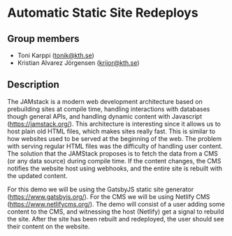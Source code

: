 # Automatic Static Site Redeploys

## Group members

- Toni Karppi (tonik@kth.se)
- Kristian Alvarez Jörgensen (krijor@kth.se)

## Description

The JAMstack is a modern web development architecture based on prebuilding sites at compile time, handling interactions with databases though general APIs, and handling dynamic content with Javascript (https://jamstack.org/). This architecture is interesting since it allows us to host plain old HTML files, which makes sites really fast. This is similar to how websites used to be served at the beginning of the web. The problem with serving regular HTML files was the difficulty of handling user content. The solution that the JAMStack proposes is to fetch the data from a CMS (or any data source) during compile time. If the content changes, the CMS notifies the website host using webhooks, and the entire site is rebuilt with the updated content. 

For this demo we will be using the GatsbyJS static site generator (https://www.gatsbyjs.org/). For the CMS we will be using Netlify CMS (https://www.netlifycms.org/). The demo will consist of a user adding some content to the CMS, and witnessing the host (Netlify) get a signal to rebuild the site. After the site has been rebuilt and redeployed, the user should see their content on the website.

